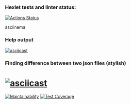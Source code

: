 ### Hexlet tests and linter status:
[![Actions Status](https://github.com/David-Roklem/python-project-50/workflows/hexlet-check/badge.svg)](https://github.com/David-Roklem/python-project-50/actions)


asciinema

### Help output
[![asciicast](https://asciinema.org/a/562163.svg)](https://asciinema.org/a/562163)

### Finding difference between two json files (stylish)
[![asciicast](https://asciinema.org/a/553402.svg)](https://asciinema.org/a/553402)
=======
[![Maintainability](https://api.codeclimate.com/v1/badges/e04883f29bca091269e1/maintainability)](https://codeclimate.com/github/David-Roklem/python-project-50/maintainability)
[![Test Coverage](https://api.codeclimate.com/v1/badges/e04883f29bca091269e1/test_coverage)](https://codeclimate.com/github/David-Roklem/python-project-50/test_coverage)


